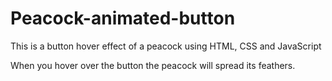 # Peacock-animated-button

This is a button hover effect of a peacock using HTML, CSS and JavaScript

When you hover over the button the peacock will spread its feathers.
